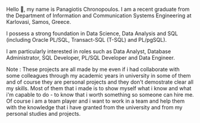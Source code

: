 Hello 👋, my name is Panagiotis Chronopoulos. I am a recent graduate from the Department of Information and
Communication Systems Engineering at Karlovasi, Samos, Greece.

I possess a strong foundation in Data Science, Data Analysis and SQL (including Oracle PL/SQL, Transact-SQL (T-SQL) and PL/pgSQL). 

I am particularly interested in roles such as Data Analyst, Database Administrator, SQL Developer, PL/SQL Developer and Data Engineer.

Note : These projects are all made by me even if i had collaborate with some colleagues through my academic years in university in some of them and of course they are personal projects and they don't demostrate clear all my skills. Most of them that i made is to show myself what i know and what i'm capable to do - to know that i worth something so someone can hire me. Of course i am a team player and i want to work in a team and help them with the knowledge that i have granted from the university and from my personal studies and projects.

